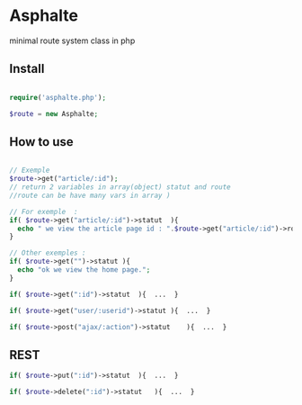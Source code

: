 # Asphalte
minimal route system class in php


## Install

```php

require('asphalte.php');

$route = new Asphalte;	

```



## How to use 

```php

// Exemple 
$route->get("article/:id"); 
// return 2 variables in array(object) statut and route 
//route can be have many vars in array )

// For exemple  :
if(	$route->get("article/:id")->statut	){	
  echo " we view the article page id : ".$route->get("article/:id")->route["id"];
}

// Other exemples :
if(	$route->get("")->statut	){	
  echo "ok we view the home page.";
}

if(	$route->get(":id")->statut	){  ...  }

if(	$route->get("user/:userid")->statut	){  ...  }

if(	$route->post("ajax/:action")->statut	){  ...  }

```

## REST

```php
if(	$route->put(":id")->statut	){  ...  }

if(	$route->delete(":id")->statut	){  ...  }

```
